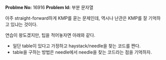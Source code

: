 **Problme No:** 16916
**Problem Id:** 부분 문자열


아주 straight-forward하게 KMP를 묻는 문제인데, 역시나 난관은 KMP를 잘 기억하고 있냐는 것이다.


연습이 왕도겠지만, 팁을 적어놓자면 아래와 같다.


- 일단 table이 있다고 가정하고 haystack/needle을 찾는 코드를 짠다.
- table을 구하는 방법은 needle에서 needle을 찾는 코드라는 점을 기억하자.
